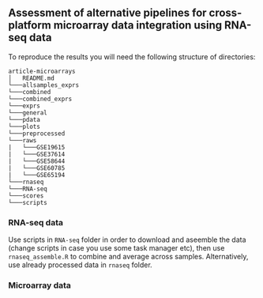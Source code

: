 ## Assessment of alternative pipelines for cross-platform microarray data integration using RNA-seq data

To reproduce the results you will need the following structure of directories:

```
article-microarrays
│   README.md
└───allsamples_exprs
└───combined
└───combined_exprs
└───exprs
└───general
└───pdata
└───plots
└───preprocessed
└───raws
|   └───GSE19615
|   └───GSE37614
|   └───GSE58644
|   └───GSE60785
|   └───GSE65194
└───rnaseq
└───RNA-seq
└───scores
└───scripts
```

### RNA-seq data

Use scripts in `RNA-seq` folder in order to download and aseemble the data (change scripts in case you use some task manager etc), then use `rnaseq_assemble.R` to combine and average across samples. Alternatively, use already processed data in  `rnaseq` folder.

### Microarray data

